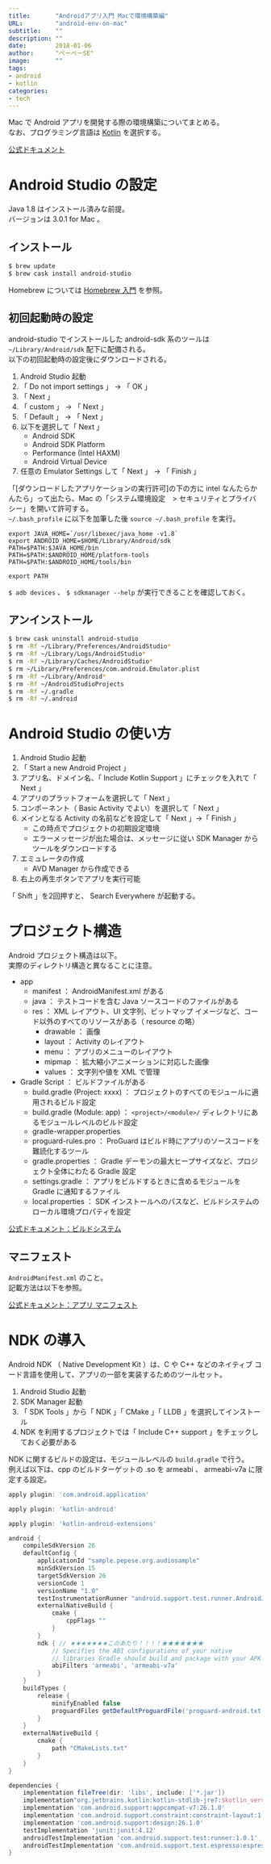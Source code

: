 ```yaml
---
title:       "Androidアプリ入門 Macで環境構築編"
URL:         "android-env-on-mac"
subtitle:    ""
description: ""
date:        2018-01-06
author:      "ぺーぺーSE"
image:       ""
tags:
- android
- kotlin
categories:
- tech
---
```


Mac で Android アプリを開発する際の環境構築についてまとめる。  
なお、プログラミング言語は [Kotlin](https://kotlinlang.org/) を選択する。

<!--more-->

[公式ドキュメント](https://developer.android.com/studio/intro/index.html)

# Android Studio の設定

Java 1.8 はインストール済みな前提。  
バージョンは 3.0.1 for Mac 。

## インストール

```sh
$ brew update
$ brew cask install android-studio
```

Homebrew については [Homebrew 入門](https://blog.pepese.com/mac-homebrew-basics/) を参照。

## 初回起動時の設定

android-studio でインストールした android-sdk 系のツールは `~/Library/Android/sdk` 配下に配備される。  
以下の初回起動時の設定後にダウンロードされる。

1. Android Studio 起動
2. 「 Do not import settings 」 -> 「 OK 」
3. 「 Next 」
4. 「 custom 」 -> 「 Next 」
5. 「 Default 」 -> 「 Next 」
6. 以下を選択して「 Next 」
    - Android SDK
    - Android SDK Platform
    - Performance (Intel HAXM)
    - Android Virtual Device
7. 任意の Emulator Settings して「 Next 」 -> 「 Finish 」

「[ダウンロードしたアプリケーションの実行許可]の下の方に intel なんたらかんたら」って出たら、Mac の「システム環境設定　> セキュリティとプライバシー」を開いて許可する。  
`~/.bash_profile` に以下を加筆した後 `source ~/.bash_profile` を実行。

```
export JAVA_HOME=`/usr/libexec/java_home -v1.8`
export ANDROID_HOME=$HOME/Library/Android/sdk
PATH=$PATH:$JAVA_HOME/bin
PATH=$PATH:$ANDROID_HOME/platform-tools
PATH=$PATH:$ANDROID_HOME/tools/bin

export PATH
```

`$ adb devices` 、 `$ sdkmanager --help` が実行できることを確認しておく。

## アンインストール

```sh
$ brew cask uninstall android-studio
$ rm -Rf ~/Library/Preferences/AndroidStudio*
$ rm -Rf ~/Library/Logs/AndroidStudio*
$ rm -Rf ~/Library/Caches/AndroidStudio*
$ rm ~/Library/Preferences/com.android.Emulator.plist
$ rm -Rf ~/Library/Android*
$ rm -Rf ~/AndroidStudioProjects
$ rm -Rf ~/.gradle
$ rm -Rf ~/.android
```

# Android Studio の使い方

1. Android Studio 起動
2. 「 Start a new Android Project 」
3. アプリ名、ドメイン名、「 Include Kotlin Support 」にチェックを入れて「 Next 」
4. アプリのプラットフォームを選択して「 Next 」
5. コンポーネント（ Basic Activity でよい）を選択して「 Next 」
6. メインとなる Activity の名前などを設定して「 Next 」->「 Finish 」
    - この時点でプロジェクトの初期設定環境
    - エラーメッセージが出た場合は、メッセージに従い SDK Manager からツールをダウンロードする
7. エミュレータの作成
    - AVD Manager から作成できる
8. 右上の再生ボタンでアプリを実行可能

「 Shift 」を2回押すと、 Search Everywhere が起動する。

# プロジェクト構造

Android プロジェクト構造は以下。  
実際のディレクトリ構造と異なることに注意。

- app
    - manifest ： AndroidManifest.xml がある
    - java ： テストコードを含む Java ソースコードのファイルがある
    - res ： XML レイアウト、UI 文字列、ビットマップ イメージなど、コード以外のすべてのリソースがある（ resource の略）
        - drawable ： 画像
        - layout ： Activity のレイアウト
        - menu ： アプリのメニューのレイアウト
        - mipmap ： 拡大縮小アニメーションに対応した画像
        - values ： 文字列や値を XML で管理
- Gradle Script ： ビルドファイルがある
    - build.gradle (Project: xxxx) ： プロジェクトのすべてのモジュールに適用されるビルド設定
    - build.gradle (Module: app) ： `<project>/<module>/` ディレクトリにあるモジュールレベルのビルド設定
    - gradle-wrapper.properties
    - proguard-rules.pro ： ProGuard はビルド時にアプリのソースコードを難読化するツール
    - gradle.properties ： Gradle デーモンの最大ヒープサイズなど、プロジェクト全体にわたる Gradle 設定
    - settings.gradle ： アプリをビルドするときに含めるモジュールを Gradle に通知するファイル
    - local.properties ： SDK インストールへのパスなど、ビルドシステムのローカル環境プロパティを設定

[公式ドキュメント：ビルドシステム](https://developer.android.com/studio/build/index.html)

## マニフェスト

`AndroidManifest.xml` のこと。  
記載方法は以下を参照。

[公式ドキュメント：アプリ マニフェスト](https://developer.android.com/guide/topics/manifest/manifest-intro.html)

# NDK の導入

Android NDK （ Native Development Kit ）は、C や C++ などのネイティブ コード言語を使用して、アプリの一部を実装するためのツールセット。

1. Android Studio 起動
2. SDK Manager 起動
3. 「 SDK Tools 」から「 NDK 」「 CMake 」「 LLDB 」を選択してインストール
4. NDK を利用するプロジェクトでは「 Include C++ support 」をチェックしておく必要がある

NDK に関するビルドの設定は、モジュールレベルの `build.gradle` で行う。  
例えば以下は、cpp のビルドターゲットの .so を armeabi 、 armeabi-v7a に限定する設定。

```groovy
apply plugin: 'com.android.application'

apply plugin: 'kotlin-android'

apply plugin: 'kotlin-android-extensions'

android {
    compileSdkVersion 26
    defaultConfig {
        applicationId "sample.pepese.org.audiosample"
        minSdkVersion 15
        targetSdkVersion 26
        versionCode 1
        versionName "1.0"
        testInstrumentationRunner "android.support.test.runner.AndroidJUnitRunner"
        externalNativeBuild {
            cmake {
                cppFlags ""
            }
        }
        ndk { // ★★★★★★★このあたり！！！！★★★★★★★
            // Specifies the ABI configurations of your native
            // libraries Gradle should build and package with your APK.
            abiFilters 'armeabi', 'armeabi-v7a'
        }
    }
    buildTypes {
        release {
            minifyEnabled false
            proguardFiles getDefaultProguardFile('proguard-android.txt'), 'proguard-rules.pro'
        }
    }
    externalNativeBuild {
        cmake {
            path "CMakeLists.txt"
        }
    }
}

dependencies {
    implementation fileTree(dir: 'libs', include: ['*.jar'])
    implementation"org.jetbrains.kotlin:kotlin-stdlib-jre7:$kotlin_version"
    implementation 'com.android.support:appcompat-v7:26.1.0'
    implementation 'com.android.support.constraint:constraint-layout:1.0.2'
    implementation 'com.android.support:design:26.1.0'
    testImplementation 'junit:junit:4.12'
    androidTestImplementation 'com.android.support.test:runner:1.0.1'
    androidTestImplementation 'com.android.support.test.espresso:espresso-core:3.0.1'
}
```
